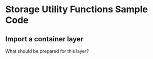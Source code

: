 # Storage Utility Functions Sample Code

<a name = "ImportLayer"></a>
## Import a container layer

What should be prepared for this layer?